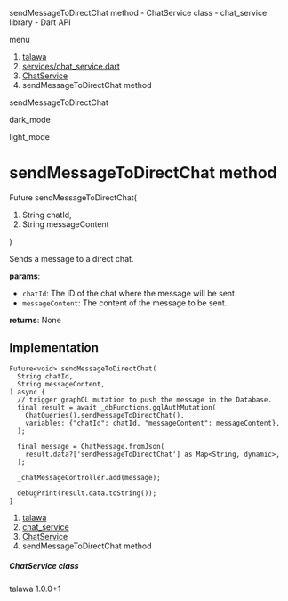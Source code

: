 




sendMessageToDirectChat method - ChatService class - chat\_service library - Dart API







menu

1. [talawa](../../index.html)
2. [services/chat\_service.dart](../../services_chat_service/services_chat_service-library.html)
3. [ChatService](../../services_chat_service/ChatService-class.html)
4. sendMessageToDirectChat method

sendMessageToDirectChat


dark\_mode

light\_mode




# sendMessageToDirectChat method


Future<void>
sendMessageToDirectChat(

1. String chatId,
2. String messageContent

)

Sends a message to a direct chat.

**params**:

* `chatId`: The ID of the chat where the message will be sent.
* `messageContent`: The content of the message to be sent.

**returns**:
None


## Implementation

```
Future<void> sendMessageToDirectChat(
  String chatId,
  String messageContent,
) async {
  // trigger graphQL mutation to push the message in the Database.
  final result = await _dbFunctions.gqlAuthMutation(
    ChatQueries().sendMessageToDirectChat(),
    variables: {"chatId": chatId, "messageContent": messageContent},
  );

  final message = ChatMessage.fromJson(
    result.data?['sendMessageToDirectChat'] as Map<String, dynamic>,
  );

  _chatMessageController.add(message);

  debugPrint(result.data.toString());
}
```

 


1. [talawa](../../index.html)
2. [chat\_service](../../services_chat_service/services_chat_service-library.html)
3. [ChatService](../../services_chat_service/ChatService-class.html)
4. sendMessageToDirectChat method

##### ChatService class





talawa
1.0.0+1






